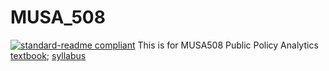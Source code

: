 # MUSA_508
[![standard-readme compliant](https://img.shields.io/badge/readme%20style-standard-brightgreen.svg?style=flat-square)](https://github.com/RumRon/MUSA_508/)
This is for MUSA508 Public Policy Analytics
<a href="https://urbanspatial.github.io/PublicPolicyAnalytics/" target="_blank">textbook</a>; <a href="https://docs.google.com/document/d/1PBk0uflCGf_08e4SfxAxJsBeNMuJDII_FBu06HPB9qQ/edit?usp=sharing" target="_blank">syllabus</a>



